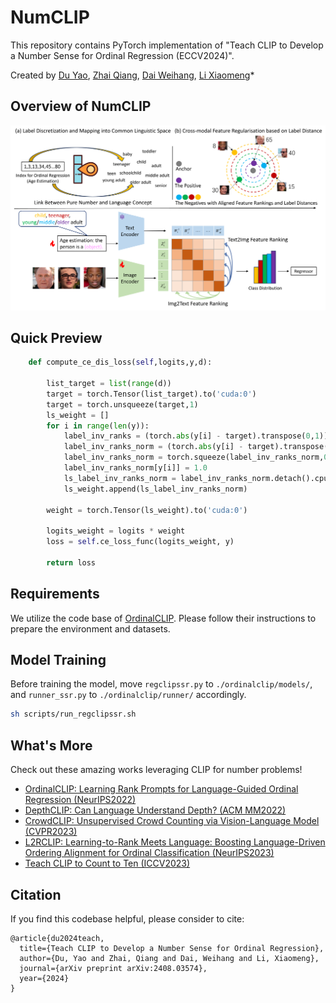 # NumCLIP

This repository contains PyTorch implementation of "Teach CLIP to Develop a Number Sense for Ordinal Regression (ECCV2024)".

Created by [Du Yao](https://scholar.google.com.hk/citations?user=8krbrWsAAAAJ&hl=zh-CN), [Zhai Qiang](https://scholar.google.com.hk/citations?hl=zh-CN&user=3I5VuhUAAAAJ), [Dai Weihang](https://scholar.google.com.hk/citations?hl=zh-CN&user=4iTfHyQAAAAJ), [Li Xiaomeng](https://xmengli.github.io/)\*

## Overview of NumCLIP
![intro](figs/numclip.png)

## Quick Preview



```python
    def compute_ce_dis_loss(self,logits,y,d):

        list_target = list(range(d))
        target = torch.Tensor(list_target).to('cuda:0')
        target = torch.unsqueeze(target,1)
        ls_weight = []
        for i in range(len(y)):
            label_inv_ranks = (torch.abs(y[i] - target).transpose(0,1))
            label_inv_ranks_norm = (torch.abs(y[i] - target).transpose(0,1)) / torch.sum(label_inv_ranks,dim=1) * (d-1)
            label_inv_ranks_norm = torch.squeeze(label_inv_ranks_norm,0)
            label_inv_ranks_norm[y[i]] = 1.0
            ls_label_inv_ranks_norm = label_inv_ranks_norm.detach().cpu().numpy().tolist()
            ls_weight.append(ls_label_inv_ranks_norm)

        weight = torch.Tensor(ls_weight).to('cuda:0')

        logits_weight = logits * weight
        loss = self.ce_loss_func(logits_weight, y)

        return loss
```

## Requirements
We utilize the code base of [OrdinalCLIP](https://github.com/xk-huang/OrdinalCLIP). Please follow their instructions to prepare the environment and datasets.

## Model Training
Before training the model, move `regclipssr.py` to `./ordinalclip/models/`, and `runner_ssr.py` to `./ordinalclip/runner/` accordingly.

```bash
sh scripts/run_regclipssr.sh
```



## What's More
Check out these amazing works leveraging CLIP for number problems!

- [OrdinalCLIP: Learning Rank Prompts for Language-Guided Ordinal Regression (NeurIPS2022)](https://github.com/xk-huang/OrdinalCLIP)
- [DepthCLIP: Can Language Understand Depth? (ACM MM2022)](https://github.com/Adonis-galaxy/DepthCLIP?tab=readme-ov-file#depthclip-can-language-understand-depth)
- [CrowdCLIP: Unsupervised Crowd Counting via Vision-Language Model (CVPR2023)](https://github.com/dk-liang/CrowdCLIP)
- [L2RCLIP: Learning-to-Rank Meets Language: Boosting Language-Driven Ordering Alignment for Ordinal Classification (NeurIPS2023)](https://github.com/raywang335/L2RCLIP)
- [Teach CLIP to Count to Ten (ICCV2023)](https://teaching-clip-to-count.github.io/)


## Citation
If you find this codebase helpful, please consider to cite:

```
@article{du2024teach,
  title={Teach CLIP to Develop a Number Sense for Ordinal Regression},
  author={Du, Yao and Zhai, Qiang and Dai, Weihang and Li, Xiaomeng},
  journal={arXiv preprint arXiv:2408.03574},
  year={2024}
}
```
